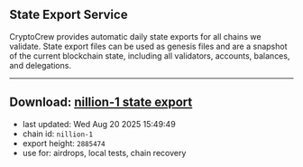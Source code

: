 ## State Export Service
CryptoCrew provides automatic daily state exports for all chains we validate. State export files can be used as genesis files and are a snapshot of the current blockchain state, including all validators, accounts, balances, and delegations.

---
**Download: [nillion-1 state export](https://ccv-s3.nbg1.your-objectstorage.com/SERVICE/nillion/nillion-1_export_2885474.json)**
---

- last updated: Wed Aug 20 2025 15:49:49
- chain id: `nillion-1`
- export height: `2885474`
- use for: airdrops, local tests, chain recovery
